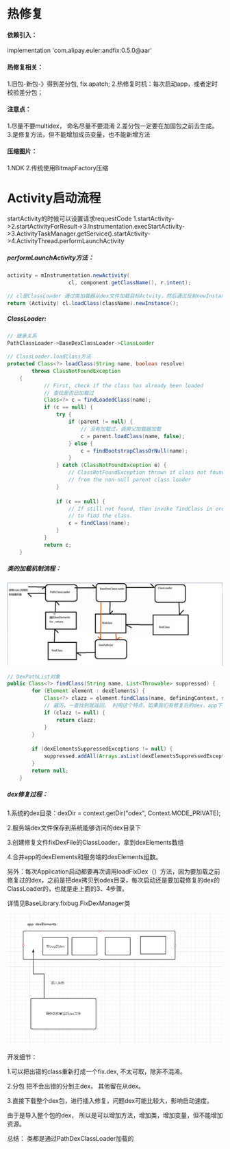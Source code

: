 # 热修复

#### 依赖引入： 
implementation 'com.alipay.euler:andfix:0.5.0@aar'

#### 热修复相关：
1.旧包-新包-》得到差分包, fix.apatch;
2.热修复时机：每次启动app，或者定时校验差分包；

#### 注意点：
1.尽量不要multidex， 命名尽量不要混淆
2.差分包一定要在加固包之前去生成。
3.是修复方法，但不能增加成员变量，也不能新增方法


#### 压缩图片：
1.NDK
2.传统使用BitmapFactory压缩

# Activity启动流程
startActivity的时候可以设置请求requestCode
1.startActivity->2.startActivityForResult->3.Instrumentation.execStartActivity->3.ActivityTaskManager.getService().startActivity->4.ActivityThread.performLaunchActivity

##### performLaunchActivity方法：

```java
activity = mInstrumentation.newActivity(
                    cl, component.getClassName(), r.intent);
```

```java
// cl是ClassLoader 通过类加载器从dex文件加载目标Actvity，然后通过反射newInstance()实例化对象
return (Activity) cl.loadClass(className).newInstance();
```

##### ClassLoader:

```java
// 继承关系
PathClassLoader->BaseDexClassLoader->ClassLoader
```
```java
// ClassLoader.loadClass方法
protected Class<?> loadClass(String name, boolean resolve)
        throws ClassNotFoundException
    {
            // First, check if the class has already been loaded
            // 查找是否已加载过
            Class<?> c = findLoadedClass(name);
            if (c == null) {
                try {
                    if (parent != null) {
                    	// 没有加载过，调用父加载器加载
                        c = parent.loadClass(name, false);
                    } else {
                        c = findBootstrapClassOrNull(name);
                    }
                } catch (ClassNotFoundException e) {
                    // ClassNotFoundException thrown if class not found
                    // from the non-null parent class loader
                }

                if (c == null) {
                    // If still not found, then invoke findClass in order
                    // to find the class.
                    c = findClass(name);
                }
            }
            return c;
    }

```

##### 类的加载机制流程：

![image-20210723105345326](pic/类的加载机制.png)

```java
// DexPathList对象
public Class<?> findClass(String name, List<Throwable> suppressed) {
        for (Element element : dexElements) {
            Class<?> clazz = element.findClass(name, definingContext, suppressed);
            // 遍历，一查找到就返回。 利用这个特点，如果我们有修复后的dex，app下载后，可以插入到                   // dexEelment数组的头部，实现修复bug。
            if (clazz != null) {
                return clazz;
            }
        }

        if (dexElementsSuppressedExceptions != null) {
            suppressed.addAll(Arrays.asList(dexElementsSuppressedExceptions));
        }
        return null;
    }
```
##### dex修复过程：

1.系统的dex目录：dexDir = context.getDir("odex", Context.MODE_PRIVATE);

2.服务端dex文件保存到系统能够访问的dex目录下

3.创建修复文件fixDexFile的ClassLoader，拿到dexElements数组

4.合并app的dexElements和服务端的dexElements组数。

另外：每次Application启动都要再次调用loadFixDex（）方法，因为要加载之前修复过的dex，之前是把dex拷贝到odex目录，每次启动还是要加载修复的dex的ClassLoader的，也就是走上面的3、4步骤。

详情见BaseLibrary.fixbug.FixDexManager类

![image-20210723105345326](pic/dex修复.png)



开发细节：

1.可以把出错的class重新打成一个fix.dex, 不太可取，除非不混淆。

2.分包   把不会出错的分到主dex， 其他留在从dex。

3.直接下载整个dex包，进行插入修复，问题dex可能比较大，影响启动速度。



由于是导入整个包的dex， 所以是可以增加方法，增加类，增加变量，但不能增加资源。

总结： 类都是通过PathDexClassLoader加载的

